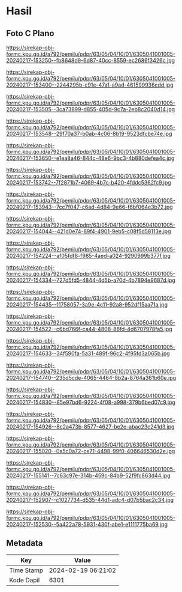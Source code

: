 # Hasil

## Foto C Plano

https://sirekap-obj-formc.kpu.go.id/a792/pemilu/pdpr/63/05/04/10/01/6305041001005-20240217-153250--fb8648d9-6d87-40cc-8559-ec2686f3426c.jpg

https://sirekap-obj-formc.kpu.go.id/a792/pemilu/pdpr/63/05/04/10/01/6305041001005-20240217-153400--2244295b-c91e-47a1-a9ad-461599936cdd.jpg

https://sirekap-obj-formc.kpu.go.id/a792/pemilu/pdpr/63/05/04/10/01/6305041001005-20240217-153505--3ca73899-d855-405d-9c7a-2eb8c2040d14.jpg

https://sirekap-obj-formc.kpu.go.id/a792/pemilu/pdpr/63/05/04/10/01/6305041001005-20240217-153548--29f70a37-b0ab-4c06-8b19-9523dfcbe74e.jpg

https://sirekap-obj-formc.kpu.go.id/a792/pemilu/pdpr/63/05/04/10/01/6305041001005-20240217-153650--e1ea8a46-844c-48e6-9bc3-4b880defea4c.jpg

https://sirekap-obj-formc.kpu.go.id/a792/pemilu/pdpr/63/05/04/10/01/6305041001005-20240217-153742--7f2871b7-4069-4b7c-b420-4fddc5362fc9.jpg

https://sirekap-obj-formc.kpu.go.id/a792/pemilu/pdpr/63/05/04/10/01/6305041001005-20240217-153943--7cc7f047-c6ad-4d84-9e66-f6bf064e3b72.jpg

https://sirekap-obj-formc.kpu.go.id/a792/pemilu/pdpr/63/05/04/10/01/6305041001005-20240217-154044--421d0e74-89f4-4901-9eb5-c08f5d58113e.jpg

https://sirekap-obj-formc.kpu.go.id/a792/pemilu/pdpr/63/05/04/10/01/6305041001005-20240217-154224--af05fdf8-f985-4aed-a024-9290999b377f.jpg

https://sirekap-obj-formc.kpu.go.id/a792/pemilu/pdpr/63/05/04/10/01/6305041001005-20240217-154334--727d5fd5-4844-4d5b-a70d-4b7894e9687d.jpg

https://sirekap-obj-formc.kpu.go.id/a792/pemilu/pdpr/63/05/04/10/01/6305041001005-20240217-154435--11758057-3a9e-4c11-92a8-952df15aa71a.jpg

https://sirekap-obj-formc.kpu.go.id/a792/pemilu/pdpr/63/05/04/10/01/6305041001005-20240217-154522--c6bd766f-ca44-4808-86fd-4d6707978fa5.jpg

https://sirekap-obj-formc.kpu.go.id/a792/pemilu/pdpr/63/05/04/10/01/6305041001005-20240217-154633--34f590fa-5a31-489f-96c2-4f95fd3a065b.jpg

https://sirekap-obj-formc.kpu.go.id/a792/pemilu/pdpr/63/05/04/10/01/6305041001005-20240217-154740--235d5cde-4065-4464-8b2a-8764a361b60e.jpg

https://sirekap-obj-formc.kpu.go.id/a792/pemilu/pdpr/63/05/04/10/01/6305041001005-20240217-154830--85e97bd6-9224-4f08-a998-379b6bed07c9.jpg

https://sirekap-obj-formc.kpu.go.id/a792/pemilu/pdpr/63/05/04/10/01/6305041001005-20240217-154926--8c2a473b-8577-4627-be2e-abac23c241d3.jpg

https://sirekap-obj-formc.kpu.go.id/a792/pemilu/pdpr/63/05/04/10/01/6305041001005-20240217-155020--0a5c0a72-ce71-4498-99f0-406646530d2e.jpg

https://sirekap-obj-formc.kpu.go.id/a792/pemilu/pdpr/63/05/04/10/01/6305041001005-20240217-155141--7c63c97e-314b-459c-84b9-52f9fc863d44.jpg

https://sirekap-obj-formc.kpu.go.id/a792/pemilu/pdpr/63/05/04/10/01/6305041001005-20240217-152907--c1027734-d535-44d1-adc4-d07b5bac2c34.jpg

https://sirekap-obj-formc.kpu.go.id/a792/pemilu/pdpr/63/05/04/10/01/6305041001005-20240217-152530--5a422a78-5931-430f-abe1-e1111775ba69.jpg


## Metadata

| Key        | Value               |
| ---------- | ------------------- |
| Time Stamp | 2024-02-19 06:21:02 |
| Kode Dapil | 6301                |




